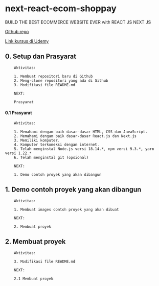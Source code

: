 # next-react-ecom-shoppay
BUILD THE BEST ECOMMERCE WEBSITE EVER with REACT JS NEXT JS

[Github repo](https://github.com/gurnitha/next-react-ecom-shoppay)

[Link kursus di Udemy](https://www.udemy.com/course/build-the-best-ecommerce-website-ever-with-react-js-next-js/)


## 0. Setup dan Prasyarat

        Aktivitas:

        1. Membuat repositori baru di Github
        2. Meng-clone repositori yang ada di Github
        3. Modifikasi file README.md 

        NEXT:

        Prasyarat


#### 0.1 Prasyarat

        Aktivitas:

        1. Memahami dengan baik dasar-dasar HTML, CSS dan JavaScript.
        2. Memahami dengan baik dasar-dasar React.js dan Next.js
        3. Memiliki komputer.
        4. Komputer terkoneksi dengan internet.
        5. Telah menginstal Node.js versi 18.14.*, npm versi 9.3.*, yarn versi 1.22.*
        6. Telah menginstal git (opsional)

        NEXT:

        1. Demo contoh proyek yang akan dibangun


## 1. Demo contoh proyek yang akan dibangun

        Aktivitas:

        1. Membuat images contoh proyek yang akan dibuat

        NEXT:

        2. Membuat proyek


## 2. Membuat proyek

        Aktivitas:

        3. Modifikasi file README.md 

        NEXT:

        2.1 Membuat proyek